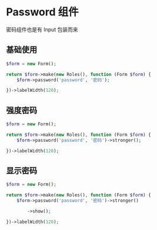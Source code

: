 # Password 组件

密码组件也是有 Input 包装而来

## 基础使用

```php
$form = new Form();

return $form->make(new Roles(), function (Form $form) {
    $form->password('password', '密码');

})->labelWidth(120);
```

## 强度密码

```php
$form = new Form();

return $form->make(new Roles(), function (Form $form) {
    $form->password('password', '密码')->stronger();

})->labelWidth(120);
```

## 显示密码

```php
$form = new Form();

return $form->make(new Roles(), function (Form $form) {
    $form->password('password', '密码')->stronger()

        ->show();

})->labelWidth(120);
```
